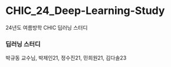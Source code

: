 # CHIC_24_Deep-Learning-Study
24년도 여름방학 CHIC 딥러닝 스터디

### 딥러닝 스터디
박규동 교수님, 박제인21, 정수진21, 민희원21, 김다솔23
